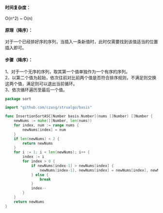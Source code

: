 #### 时间复杂度：
O(n^2) ~ O(n)

#### 原理（降序）：
对于一个已经排好序的序列，当插入一条新值时，此时仅需要找到该值适当的位置插入即可。

#### 步骤（降序）：  
1、对于一个无序的序列，取其第一个值单独作为一个有序的序列。  
2、以第二个值为起始，依次往前对比前两个值是否符合排序规则，不满足则交换这两个值，满足则可以退出当前循环。  
3、依次循环遍历至最后一个值。

```go title="https://github.com/czasg/strualgo/blob/main/algo/sort/insertion.go"
package sort

import "github.com/czasg/strualgo/basis"

func InsertionSortASC[Number basis.Number](nums []Number) []Number {
	newNums := make([]Number, len(nums))
	for index, num := range nums {
		newNums[index] = num
	}
	if len(newNums) < 2 {
		return newNums
	}
	for i := 1; i < len(newNums); i++ {
		index := i
		for index > 0 {
			if newNums[index-1] > newNums[index] {
				newNums[index-1], newNums[index] = newNums[index], newNums[index-1]
			} else {
				break
			}
			index--
		}
	}
	return newNums
}
```
